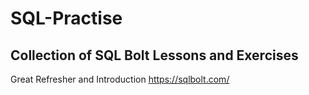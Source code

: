 # SQL-Practise
## Collection of SQL Bolt Lessons and Exercises
Great Refresher and Introduction
https://sqlbolt.com/


